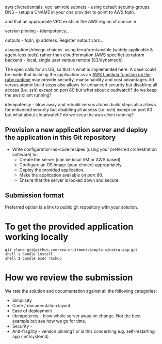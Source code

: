 aws cli/credentials, 
vpc
iam role
subnets - using default
security groups
DNS - setup a CNAME in your dns provider to point to AWS fqdn.

and that an appropriate VPC exists in the AWS region of choice. e 

version pinning - idempotency....


outputs - fqdn, ip address. Register output vars...


assumptions/design choices:
using terraform/ansible (widely applicable & agent-less tools) rather than cloudformation (AWS specific)
terraform backend - local, single user versus remote (S3/dynamodb)

The spec calls for an OS, so that is what is implemented here. A case could be made that building the application as an [AWS Lambda function on the ruby runtime](https://docs.aws.amazon.com/lambda/latest/dg/lambda-ruby.html) may provide security, mantainability and cost advantages.
ild versus atomic build steps
also allows for enhanced security but disabling all access (i.e. ssh) except on port 80
but what about cloudwatch? do we keep the aws client running?

idempotency - blow away and rebuild versus atomic build steps
also allows for enhanced security but disabling all access (i.e. ssh) except on port 80
but what about cloudwatch? do we keep the aws client running?

Provision a new application server and deploy the application in this Git repository
------------------------------------------------------------------------------------
- Write configuration-as-code recipes (using your preferred orchestration software) to:
  - Create the server (can be local VM or AWS based)
  - Configure an OS image (your choice) appropriately.
  - Deploy the provided application.
  - Make the application available on port 80.
  - Ensure that the server is locked down and secure.


Submission format
-----------------
Preferred option is a link to public git repository with your solution. 

To get the provided application working locally
===============================================

    git clone git@github.com:rea-cruitment/simple-sinatra-app.git
    shell $ bundle install
    shell $ bundle exec rackup


How we review the submission
============================
We rate the solution and documentation against all the following categories:

- Simplicity
- Code / documentation layout
- Ease of deployment
- Idempotency - blow whole server away on change. Not the best example but see how we go for time.
- Security - 
- Anti-fragility - version pinning? or is this concerning e.g. self-restarting app (init/systemd)




